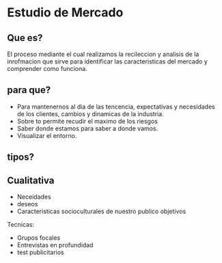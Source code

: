 # Estudio de Mercado

## Que es?
El proceso mediante el cual realizamos la recileccion y analisis de la inrofmacion que sirve para identificar las caracteristicas del mercado y comprender como funciona.

## para que?
- Para mantenernos al dia de las tencencia, expectativas y necesidades de los clientes, cambios y dinamicas de la industria.
- Sobre to permite recudir el maximo de los riesgos
- Saber donde estamos para saber a donde vamos.
- Visualizar el entorno.


## tipos?
## Cualitativa
- Neceidades
- deseos
- Caracteristicas socioculturales de nuestro publico objetivos

Tecnicas:
- Grupos focales
- Entrevistas en profundidad 
- test publicitarios

